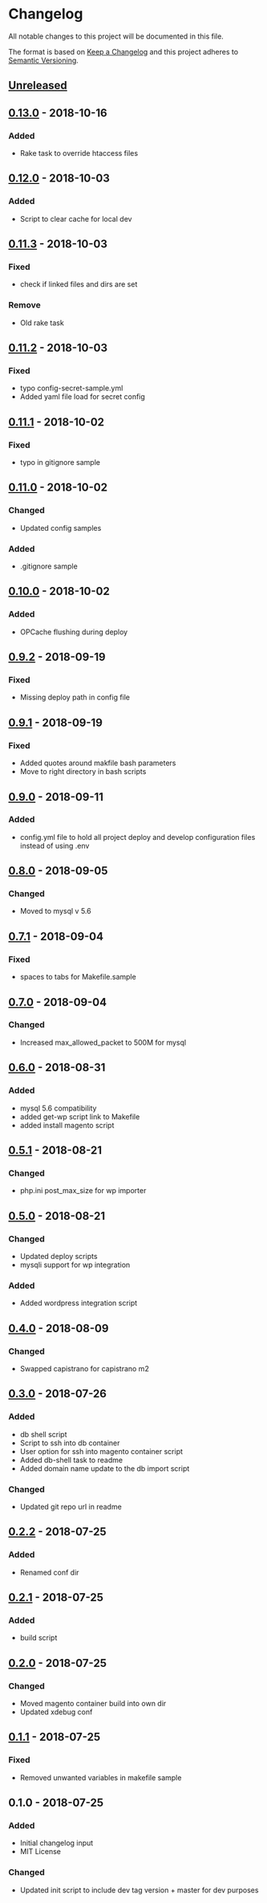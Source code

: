 # Changelog
All notable changes to this project will be documented in this file.

The format is based on [Keep a Changelog](http://keepachangelog.com/en/1.0.0/)
and this project adheres to [Semantic Versioning](http://semver.org/spec/v2.0.0.html).

## [Unreleased]

## [0.13.0] - 2018-10-16
### Added
- Rake task to override htaccess files

## [0.12.0] - 2018-10-03
### Added
- Script to clear cache for local dev

## [0.11.3] - 2018-10-03
### Fixed
- check if linked files and dirs are set

### Remove
- Old rake task

## [0.11.2] - 2018-10-03
### Fixed
- typo config-secret-sample.yml
- Added yaml file load for secret config

## [0.11.1] - 2018-10-02
### Fixed
- typo in gitignore sample

## [0.11.0] - 2018-10-02
### Changed
- Updated config samples

### Added
- .gitignore sample

## [0.10.0] - 2018-10-02
### Added
- OPCache flushing during deploy

## [0.9.2] - 2018-09-19
### Fixed
- Missing deploy path in config file

## [0.9.1] - 2018-09-19
### Fixed
- Added quotes around makfile bash parameters
- Move to right directory in bash scripts

## [0.9.0] - 2018-09-11
### Added
- config.yml file to hold all project deploy and develop configuration files instead of using .env

## [0.8.0] - 2018-09-05
### Changed
- Moved to mysql v 5.6

## [0.7.1] - 2018-09-04
### Fixed
- spaces to tabs for Makefile.sample

## [0.7.0] - 2018-09-04
### Changed
- Increased max_allowed_packet to 500M for mysql

## [0.6.0] - 2018-08-31
### Added
- mysql 5.6 compatibility
- added get-wp script link to Makefile
- added install magento script

## [0.5.1] - 2018-08-21
### Changed
- php.ini post_max_size for wp importer

## [0.5.0] - 2018-08-21
### Changed
- Updated deploy scripts
- mysqli support for wp integration

### Added
- Added wordpress integration script

## [0.4.0] - 2018-08-09
### Changed
- Swapped capistrano for capistrano m2

## [0.3.0] - 2018-07-26
### Added
- db shell script
- Script to ssh into db container
- User option for ssh into magento container script
- Added db-shell task to readme
- Added domain name update to the db import script

### Changed
- Updated git repo url in readme

## [0.2.2] - 2018-07-25
### Added
- Renamed conf dir

## [0.2.1] - 2018-07-25
### Added
- build script

## [0.2.0] - 2018-07-25
### Changed
- Moved magento container build into own dir
- Updated xdebug conf

## [0.1.1] - 2018-07-25
### Fixed
- Removed unwanted variables in makefile sample

## 0.1.0 - 2018-07-25
### Added
- Initial changelog input
- MIT License

### Changed
- Updated init script to include dev tag version + master for dev purposes

[Unreleased]: https://github.com//brandography/m2-dev/compare/0.13.0...HEAD
[0.13.0]: https://github.com//brandography/m2-dev/compare/0.12.0...0.13.0
[0.12.0]: https://github.com//brandography/m2-dev/compare/0.11.3...0.12.0
[0.11.3]: https://github.com//brandography/m2-dev/compare/0.11.2...0.11.3
[0.11.2]: https://github.com//brandography/m2-dev/compare/0.11.1...0.11.2
[0.11.1]: https://github.com//brandography/m2-dev/compare/0.11.0...0.11.1
[0.11.0]: https://github.com//brandography/m2-dev/compare/0.10.0...0.11.0
[0.10.0]: https://github.com//brandography/m2-dev/compare/0.9.2...0.10.0
[0.9.2]: https://github.com//brandography/m2-dev/compare/0.9.1...0.9.2
[0.9.1]: https://github.com//brandography/m2-dev/compare/0.9.0...0.9.1
[0.9.0]: https://github.com//brandography/m2-dev/compare/0.8.0...0.9.0
[0.8.0]: https://github.com//brandography/m2-dev/compare/0.7.1...0.8.0
[0.7.1]: https://github.com//brandography/m2-dev/compare/0.7.0...0.7.1
[0.7.0]: https://github.com//brandography/m2-dev/compare/0.6.0...0.7.0
[0.6.0]: https://github.com//brandography/m2-dev/compare/0.5.1...0.6.0
[0.5.1]: https://github.com//brandography/m2-dev/compare/0.5.0...0.5.1
[0.5.0]: https://github.com//brandography/m2-dev/compare/0.4.0...0.5.0
[0.4.0]: https://github.com//brandography/m2-dev/compare/0.3.0...0.4.0
[0.3.0]: https://github.com//brandography/m2-dev/compare/0.2.2...0.3.0
[0.2.2]: https://github.com//brandography/m2-dev/compare/0.2.1...0.2.2
[0.2.1]: https://github.com//brandography/m2-dev/compare/0.2.0...0.2.1
[0.2.0]: https://github.com//brandography/m2-dev/compare/0.1.1...0.2.0
[0.1.1]: https://github.com//brandography/m2-dev/compare/0.1.0...0.1.1
